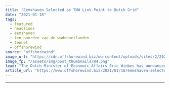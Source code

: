 ```yaml
---
title: "Eemshaven Selected as TNW Link Point to Dutch Grid"
date: "2021-01-18"
tags: 
  - featured
  - headlines
  - eemshaven
  - ten noorden van de waddeneilanden
  - tennet
  - offshorewind
source: "offshorewind"
image_url: "https://cdn.offshorewind.biz/wp-content/uploads/sites/2/2021/01/18115003/RVO_TnW_Overzicht_VKA_IEA_VBB.png"
image_fp: "/assets/img/post_thumbnails/84.png"
lead: "The Dutch Minister of Economic Affairs Eric Wiebes has announced that the Ten Noorden"
article_url: "https://www.offshorewind.biz/2021/01/18/eemshaven-selected-as-tnw-link-point-to-dutch-grid/"
---
```


---
